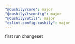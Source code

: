 ```yaml
---
"@cushily/core": major
"@cushily/tsconfig": major
"@cushily/utils": major
"eslint-config-cushily": major
---
```


first run changeset
